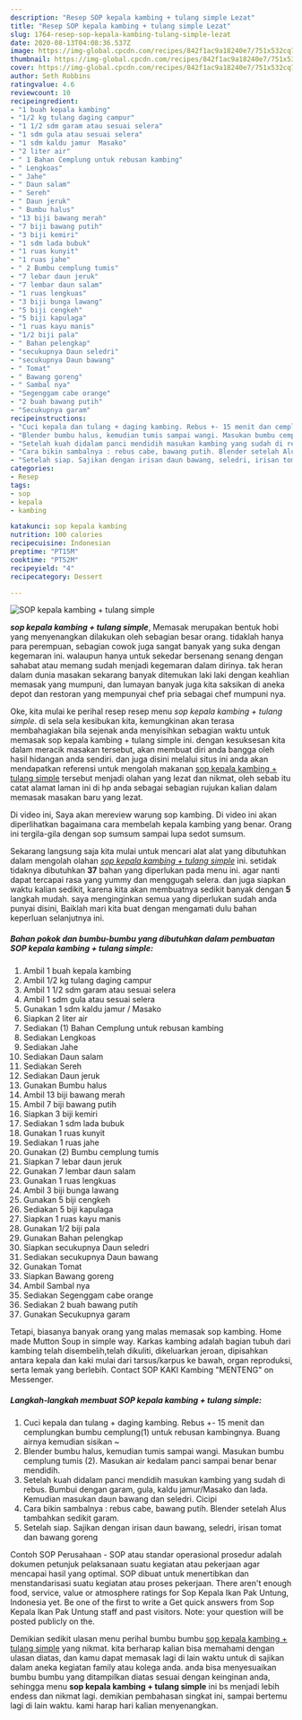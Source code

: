 ```yaml
---
description: "Resep SOP kepala kambing + tulang simple Lezat"
title: "Resep SOP kepala kambing + tulang simple Lezat"
slug: 1764-resep-sop-kepala-kambing-tulang-simple-lezat
date: 2020-08-13T04:08:36.537Z
image: https://img-global.cpcdn.com/recipes/842f1ac9a18240e7/751x532cq70/sop-kepala-kambing-tulang-simple-foto-resep-utama.jpg
thumbnail: https://img-global.cpcdn.com/recipes/842f1ac9a18240e7/751x532cq70/sop-kepala-kambing-tulang-simple-foto-resep-utama.jpg
cover: https://img-global.cpcdn.com/recipes/842f1ac9a18240e7/751x532cq70/sop-kepala-kambing-tulang-simple-foto-resep-utama.jpg
author: Seth Robbins
ratingvalue: 4.6
reviewcount: 10
recipeingredient:
- "1 buah kepala kambing"
- "1/2 kg tulang daging campur"
- "1 1/2 sdm garam atau sesuai selera"
- "1 sdm gula atau sesuai selera"
- "1 sdm kaldu jamur  Masako"
- "2 liter air"
- " 1 Bahan Cemplung untuk rebusan kambing"
- " Lengkoas"
- " Jahe"
- " Daun salam"
- " Sereh"
- " Daun jeruk"
- " Bumbu halus"
- "13 biji bawang merah"
- "7 biji bawang putih"
- "3 biji kemiri"
- "1 sdm lada bubuk"
- "1 ruas kunyit"
- "1 ruas jahe"
- " 2 Bumbu cemplung tumis"
- "7 lebar daun jeruk"
- "7 lembar daun salam"
- "1 ruas lengkuas"
- "3 biji bunga lawang"
- "5 biji cengkeh"
- "5 biji kapulaga"
- "1 ruas kayu manis"
- "1/2 biji pala"
- " Bahan pelengkap"
- "secukupnya Daun seledri"
- "secukupnya Daun bawang"
- " Tomat"
- " Bawang goreng"
- " Sambal nya"
- "Segenggam cabe orange"
- "2 buah bawang putih"
- "Secukupnya garam"
recipeinstructions:
- "Cuci kepala dan tulang + daging kambing. Rebus +- 15 menit dan cemplungkan bumbu cemplung(1) untuk rebusan kambingnya. Buang airnya kemudian sisikan ~"
- "Blender bumbu halus, kemudian tumis sampai wangi. Masukan bumbu cemplung tumis (2). Masukan air kedalam panci sampai benar benar mendidih."
- "Setelah kuah didalam panci mendidih masukan kambing yang sudah di rebus. Bumbui dengan garam, gula, kaldu jamur/Masako dan lada. Kemudian masukan daun bawang dan seledri. Cicipi"
- "Cara bikin sambalnya : rebus cabe, bawang putih. Blender setelah Alus tambahkan sedikit garam."
- "Setelah siap. Sajikan dengan irisan daun bawang, seledri, irisan tomat dan bawang goreng"
categories:
- Resep
tags:
- sop
- kepala
- kambing

katakunci: sop kepala kambing 
nutrition: 100 calories
recipecuisine: Indonesian
preptime: "PT15M"
cooktime: "PT52M"
recipeyield: "4"
recipecategory: Dessert

---
```



![SOP kepala kambing + tulang simple](https://img-global.cpcdn.com/recipes/842f1ac9a18240e7/751x532cq70/sop-kepala-kambing-tulang-simple-foto-resep-utama.jpg)

<b><i>sop kepala kambing + tulang simple</i></b>, Memasak merupakan bentuk hobi yang menyenangkan dilakukan oleh sebagian besar orang. tidaklah hanya para perempuan, sebagian cowok juga sangat banyak yang suka dengan kegemaran ini. walaupun hanya untuk sekedar bersenang senang dengan sahabat atau memang sudah menjadi kegemaran dalam dirinya. tak heran dalam dunia masakan sekarang banyak ditemukan laki laki dengan keahlian memasak yang mumpuni, dan lumayan banyak juga kita saksikan di aneka depot dan restoran yang mempunyai chef pria sebagai chef mumpuni nya.

Oke, kita mulai ke perihal resep resep menu <i>sop kepala kambing + tulang simple</i>. di sela sela kesibukan kita, kemungkinan akan terasa membahagiakan bila sejenak anda menyisihkan sebagian waktu untuk memasak sop kepala kambing + tulang simple ini. dengan kesuksesan kita dalam meracik masakan tersebut, akan membuat diri anda bangga oleh hasil hidangan anda sendiri. dan juga disini melalui situs ini anda akan mendapatkan referensi untuk mengolah makanan <u>sop kepala kambing + tulang simple</u> tersebut menjadi olahan yang lezat dan nikmat, oleh sebab itu catat alamat laman ini di hp anda sebagai sebagian rujukan kalian dalam memasak masakan baru yang lezat.

Di video ini, Saya akan mereview warung sop kambing. Di video ini akan diperlihatkan bagaimana cara membelah kepala kambing yang benar. Orang ini tergila-gila dengan sop sumsum sampai lupa sedot sumsum.


Sekarang langsung saja kita mulai untuk mencari alat alat yang dibutuhkan dalam mengolah olahan <u><i>sop kepala kambing + tulang simple</i></u> ini. setidak tidaknya dibutuhkan <b>37</b> bahan yang diperlukan pada menu ini. agar nanti dapat tercapai rasa yang yummy dan menggugah selera. dan juga siapkan waktu kalian sedikit, karena kita akan membuatnya sedikit banyak dengan <b>5</b> langkah mudah. saya menginginkan semua yang diperlukan sudah anda punyai disini, Baiklah mari kita buat dengan mengamati dulu bahan keperluan selanjutnya ini.

<!--inarticleads1-->

##### Bahan pokok dan bumbu-bumbu yang dibutuhkan dalam pembuatan SOP kepala kambing + tulang simple:

1. Ambil 1 buah kepala kambing
1. Ambil 1/2 kg tulang daging campur
1. Ambil 1 1/2 sdm garam atau sesuai selera
1. Ambil 1 sdm gula atau sesuai selera
1. Gunakan 1 sdm kaldu jamur / Masako
1. Siapkan 2 liter air
1. Sediakan  (1) Bahan Cemplung untuk rebusan kambing
1. Sediakan  Lengkoas
1. Sediakan  Jahe
1. Sediakan  Daun salam
1. Sediakan  Sereh
1. Sediakan  Daun jeruk
1. Gunakan  Bumbu halus
1. Ambil 13 biji bawang merah
1. Ambil 7 biji bawang putih
1. Siapkan 3 biji kemiri
1. Sediakan 1 sdm lada bubuk
1. Gunakan 1 ruas kunyit
1. Sediakan 1 ruas jahe
1. Gunakan  (2) Bumbu cemplung tumis
1. Siapkan 7 lebar daun jeruk
1. Gunakan 7 lembar daun salam
1. Gunakan 1 ruas lengkuas
1. Ambil 3 biji bunga lawang
1. Gunakan 5 biji cengkeh
1. Sediakan 5 biji kapulaga
1. Siapkan 1 ruas kayu manis
1. Gunakan 1/2 biji pala
1. Gunakan  Bahan pelengkap
1. Siapkan secukupnya Daun seledri
1. Sediakan secukupnya Daun bawang
1. Gunakan  Tomat
1. Siapkan  Bawang goreng
1. Ambil  Sambal nya
1. Sediakan Segenggam cabe orange
1. Sediakan 2 buah bawang putih
1. Gunakan Secukupnya garam


Tetapi, biasanya banyak orang yang malas memasak sop kambing. Home made Mutton Soup in simple way. Karkas kambing adalah bagian tubuh dari kambing telah disembelih,telah dikuliti, dikeluarkan jeroan, dipisahkan antara kepala dan kaki mulai dari tarsus/karpus ke bawah, organ reproduksi, serta lemak yang berlebih. Contact SOP KAKI Kambing &#34;MENTENG&#34; on Messenger. 

<!--inarticleads2-->

##### Langkah-langkah membuat SOP kepala kambing + tulang simple:

1. Cuci kepala dan tulang + daging kambing. Rebus +- 15 menit dan cemplungkan bumbu cemplung(1) untuk rebusan kambingnya. Buang airnya kemudian sisikan ~
1. Blender bumbu halus, kemudian tumis sampai wangi. Masukan bumbu cemplung tumis (2). Masukan air kedalam panci sampai benar benar mendidih.
1. Setelah kuah didalam panci mendidih masukan kambing yang sudah di rebus. Bumbui dengan garam, gula, kaldu jamur/Masako dan lada. Kemudian masukan daun bawang dan seledri. Cicipi
1. Cara bikin sambalnya : rebus cabe, bawang putih. Blender setelah Alus tambahkan sedikit garam.
1. Setelah siap. Sajikan dengan irisan daun bawang, seledri, irisan tomat dan bawang goreng


Contoh SOP Perusahaan - SOP atau standar operasional prosedur adalah dokumen petunjuk pelaksanaan suatu kegiatan atau pekerjaan agar mencapai hasil yang optimal. SOP dibuat untuk menertibkan dan menstandarisasi suatu kegiatan atau proses pekerjaan. There aren&#39;t enough food, service, value or atmosphere ratings for Sop Kepala Ikan Pak Untung, Indonesia yet. Be one of the first to write a Get quick answers from Sop Kepala Ikan Pak Untung staff and past visitors. Note: your question will be posted publicly on the. 

Demikian sedikit ulasan menu perihal bumbu bumbu <u>sop kepala kambing + tulang simple</u> yang nikmat. kita berharap kalian bisa memahami dengan ulasan diatas, dan kamu dapat memasak lagi di lain waktu untuk di sajikan dalam aneka kegiatan family atau kolega anda. anda bisa menyesuaikan bumbu bumbu yang ditampilkan diatas sesuai dengan keinginan anda, sehingga menu <b>sop kepala kambing + tulang simple</b> ini bs menjadi lebih endess dan nikmat lagi. demikian pembahasan singkat ini, sampai bertemu lagi di lain waktu. kami harap hari kalian menyenangkan.

